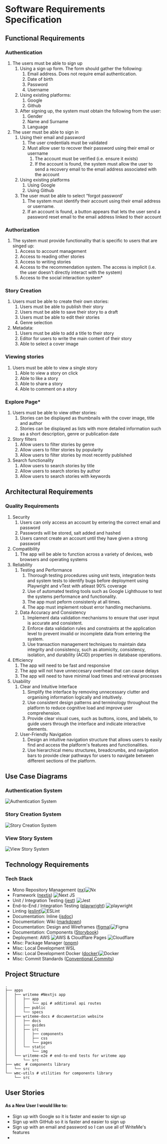 # Software Requirements Specification

## Functional Requirements

### Authentication

<ol className="srs-bullets">
  <li>The users must be able to sign up  
    <ol className="srs-bullets">
      <li>Using a sign up form. The form should gather the following:
        <ol className="srs-bullets">
          <li>Email address. Does not require email authentication.</li>
          <li>Date of birth</li>
          <li>Password</li>
          <li>Username</li>
        </ol>
       </li>
      <li>Using existing platforms:
        <ol className="srs-bullets">
          <li>Google</li>
          <li>Github</li>
        </ol>
      </li>
      <li> After signing up, the system must obtain the following from the user:
        <ol className="srs-bullets">
          <li>Gender</li>
          <li>Name and Surname</li>
          <li>Language</li>
        </ol>
      </li>
    </ol>
  </li>
  <li>The user must be able to sign in
    <ol className="srs-bullets">
      <li>Using their email and password
        <ol className="srs-bullets">
          <li>The user credentials must be validated</li>
          <li>Must allow user to recover their password using their email or username
            <ol className="srs-bullets">
              <li>The account must be verified (i.e. ensure it exists)</li>
              <li>If the account is found, the system must allow the user to send a recovery email to the email address associated with the account</li>
            </ol>
          </li>
        </ol>
      </li>
      <li>Using existing platforms
        <ol className="srs-bullets">
          <li>Using Google</li>
          <li>Using Github</li>
        </ol>
      </li>
      <li>The user must be able to select “forgot password’
        <ol className="srs-bullets">
          <li>The system must identify their account using their email address or username.</li>
          <li>If an account is found, a button appears that lets the user send a password reset email to the email address linked to their account</li>
        </ol>
      </li>
    </ol>
  </li>
</ol>

### Authorization

<ol className="srs-bullets">
  <li>The system must provide functionality that is specific to users that are singed up:
    <ol className="srs-bullets">
      <li>Access to account management</li>
      <li>Access to reading other stories</li>
      <li>Access to writing stories</li>
      <li>Access to the recommendation system. The access is implicit (i.e. the user doesn't directly interact with the system)</li>
      <li>Access to the social interaction system*</li>
    </ol>
  </li>
</ol>

### Story Creation

<ol className="srs-bullets">
  <li>Users must be able to create their own stories:
    <ol className='srs-bullets'>
      <li>Users must be able to publish their story</li>
      <li>Users must be able to save their story to a draft</li>
      <li>Users must be able to edit their stories</li>
      <li>Genre selection</li>
    </ol>
  </li>
  <li>Metadata:
    <ol className='srs-bullets'>
      <li>Users must be able to add a title to their story</li>
      <li>Editor for users to write the main content of their story</li>
      <li>Able to select a cover image</li>
    </ol>
  </li>
</ol>

### Viewing stories

<ol className="srs-bullets">
  <li>Users must be able to view a single story
    <ol className='srs-bullets'>
      <li>Able to view a story on click</li>
      <li>Able to like a story</li>
      <li>Able to share a story</li>
      <li>Able to comment on a story</li>
    </ol>
  </li>
</ol>

### Explore Page\*

<ol className="srs-bullets">
  <li>Users must be able to view other stories:
    <ol className='srs-bullets'>
      <li>Stories can be displayed as thumbnails with the cover image, title and author</li>
      <li>Stories can be displayed as lists with more detailed information such as a short description, genre or publication date</li>
    </ol>
  </li>
  <li>Story filters
    <ol className='srs-bullets'>
      <li>Allow users to filter stories by genre</li>
      <li>Allow users to filter stories by popularity</li>
      <li>Allow users to filter stories by most recently published</li>
    </ol>
  </li>
  <li>Search functionality
    <ol className='srs-bullets'>
      <li>Allow users to search stories by title</li>
      <li>Allow users to search stories by author</li>
      <li>Allow users to search stories with keywords</li>
    </ol>
  </li>
</ol>

## Architectural Requirements

### Quality Requirements

<ol className="srs-bullets">
  <li>Security
    <ol className='srs-bullets'>
      <li>Users can only access an account by entering the correct email and password</li>
      <li>Passwords will be stored, salt added and hashed</li>
      <li>Users cannot create an account until they have given a strong password</li>
    </ol>
  </li>
  <li>Compatibility
    <ol className='srs-bullets'>
      <li>The app will be able to function across a variety of devices, web browsers and operating systems</li>
    </ol>
  </li>
  <li>Reliability
    <ol className='srs-bullets'>
      <li>Testing and Performance
        <ol className='src-bullets'>
          <li>Thorough testing procedures using unit tests, integration tests and system tests to identify bugs before deployment using Playwright and vTest with atleast 90% coverage</li>
          <li>Use of automated testing tools such as Google Lighthouse to test the systems performance and functionality.</li>
          <li>The app must peform consistenly at all times.</li>
          <li>The app must implement robust error handling mechanisms.</li>
        </ol>
      </li>
      <li>Data Accuracy and Consistency
        <ol className='src-bullets'>
          <li>Implement data validation mechanisms to ensure that user input is accurate and consistent.</li>
          <li>Enforce data validation rules and constraints at the application level to prevent invalid or incomplete data from entering the system.</li>
          <li>Use transaction management techniques to maintain data integrity and consistency, such as atomicity, consistency, isolation, and durability (ACID) properties in database operations.</li>
        </ol>
      </li>
    </ol>
  </li>
  <li>Efficiency
    <ol className='srs-bullets'>
      <li>The app will need to be fast and responsive</li>
      <li>The app will not have unneccesary overhead that can cause delays</li>
      <li>The app will need to have minimal load times and retrieval processes</li>
    </ol>
  </li>
  <li>Usability
    <ol className='srs-bullets'>
      <li>Clear and Intuitive Interface
        <ol className='srs-bullets'>
          <li>Simplify the interface by removing unnecessary clutter and organising information logically and intuitively.</li>
          <li>Use consistent design patterns and terminology throughout the platform to reduce cognitive load and improve user comprehension.</li>
          <li>Provide clear visual cues, such as buttons, icons, and labels, to guide users through the interface and indicate interactive elements.</li>
        </ol>
      </li>
      <li>User-Friendly Navigation
        <ol className='srs-bullets'>
          <li>Design an intuitive navigation structure that allows users to easily find and access the platform's features and functionalities.</li>
          <li>Use hierarchical menu structures, breadcrumbs, and navigation bars to provide clear pathways for users to navigate between different sections of the platform.</li>
        </ol>
      </li>
    </ol>
  </li>
</ol>

## Use Case Diagrams

### Authentication System

![Authentication System](./images/AuthenticationUseCase.jpg)

### Story Creation System

![Story Creation System](./images/StoryCreationUseCase.jpg)

### View Story System

![View Story System](./images/ViewStoryUseCase.jpg)

## Technology Requirements

### Tech Stack

- Mono Repository Management ([nx](https://nx.dev/))![Nx](https://img.shields.io/badge/nx-143055?style=for-the-badge&logo=nx&logoColor=white)
- Framework ([nextjs](https://nextjs.org/)) ![Next JS](https://img.shields.io/badge/Next-black?style=for-the-badge&logo=next.js&logoColor=white)
- Unit / Integration Testing ([jest](https://jestjs.io/)) ![Jest](https://img.shields.io/badge/-jest-%23C21325?style=for-the-badge&logo=jest&logoColor=white)
- End-to-End / Integration Testing ([playwright](https://www.playwrite.dev/)) ![playwright](https://img.shields.io/badge/Playwright-45ba4b?style=for-the-badge&logo=Playwright&logoColor=white)
- Linting ([eslint](https://eslint.org/))![ESLint](https://img.shields.io/badge/ESLint-4B3263?style=for-the-badge&logo=eslint&logoColor=white)
- Documentation: Inline ([jsdoc](https://jsdoc.app/))
- Documentation: Wiki ([markdown](https://www.markdownguide.org/))
- Documentation: Design and Wireframes ([figma](https://www.figma.com/))![Figma](https://img.shields.io/badge/figma-%23F24E1E.svg?style=for-the-badge&logo=figma&logoColor=white)
- Documentation: Components ([Storybook](https://storybook.js.org/))
- Deployment: AWS ![AWS](https://img.shields.io/badge/AWS-%23FF9900.svg?style=for-the-badge&logo=amazon-aws&logoColor=white) & Cloudflare Pages ![Cloudflare](https://img.shields.io/badge/Cloudflare-F38020?style=for-the-badge&logo=Cloudflare&logoColor=white)
- Misc: Package Manager ([pnpm](https://pnpm.io/))
- Misc: Local Development WSL
- Misc: Local Development Docker ([docker](https://www.docker.com/))![Docker](https://img.shields.io/badge/docker-%230db7ed.svg?style=for-the-badge&logo=docker&logoColor=white)
- Misc: Commit Standards ([Conventional Commits](https://www.conventionalcommits.org/en/v1.0.0/))

## Project Structure

```shell
.
├── apps
│   ├── writeme #Nextjs app
│   │   ├── app
│   │   │   └── api # additional api routes
│   │   ├── public
│   │   └── specs
│   ├── writeme-docs # documentation website
│   │   ├── docs
│   │   ├── guides
│   │   ├── src
│   │   │   ├── components
│   │   │   ├── css
│   │   │   └── pages
│   │   └── static
│   │       └── img
│   └── writeme-e2e # end-to-end tests for writeme app
│       └── src
├── wmc  # components library
│   └── src
└── wmc-utils # utilities for components library
    └── src
```

## User Stories

#### As a New User I would like to:

<ul className='User Stroies'>
  <li>Sign up with Google so it is faster and easier to sign up</li>
  <li>Sign up with GitHub so it is faster and easier to sign up</li>
  <li>Sign up with an email and password so I can use all of WriteMe's features</li>
  <li></li>
</ul>
